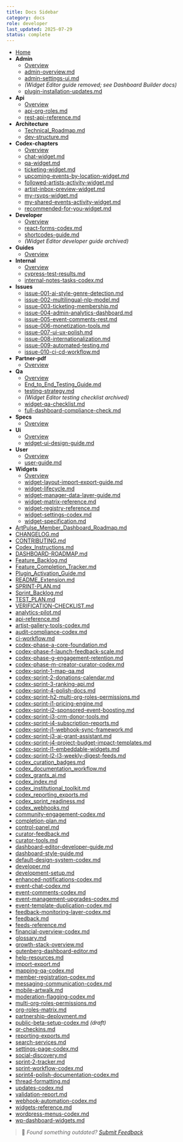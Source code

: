 ```yaml
---
title: Docs Sidebar
category: docs
role: developer
last_updated: 2025-07-29
status: complete
---
```


* [Home](index.md)
* **Admin**
  * [Overview](admin/README.md)
  * [admin-overview.md](admin/admin-overview.md)
  * [admin-settings-ui.md](admin/admin-settings-ui.md)
  * *(Widget Editor guide removed; see Dashboard Builder docs)*
  * [plugin-installation-updates.md](admin/plugin-installation-updates.md)
* **Api**
  * [Overview](api/README.md)
  * [api-org-roles.md](api/api-org-roles.md)
  * [rest-api-reference.md](api/rest-api-reference.md)
* **Architecture**
  * [Technical_Roadmap.md](architecture/Technical_Roadmap.md)
  * [dev-structure.md](architecture/dev-structure.md)
* **Codex-chapters**
  * [Overview](codex-chapters/README.md)
  * [chat-widget.md](codex-chapters/chat-widget.md)
  * [qa-widget.md](codex-chapters/qa-widget.md)
  * [ticketing-widget.md](codex-chapters/ticketing-widget.md)
  * [upcoming-events-by-location-widget.md](codex-chapters/upcoming-events-by-location-widget.md)
  * [followed-artists-activity-widget.md](codex-chapters/followed-artists-activity-widget.md)
  * [artist-inbox-preview-widget.md](codex-chapters/artist-inbox-preview-widget.md)
  * [my-rsvps-widget.md](codex-chapters/my-rsvps-widget.md)
  * [my-shared-events-activity-widget.md](codex-chapters/my-shared-events-activity-widget.md)
  * [recommended-for-you-widget.md](codex-chapters/recommended-for-you-widget.md)
* **Developer**
  * [Overview](developer/README.md)
  * [react-forms-codex.md](developer/react-forms-codex.md)
  * [shortcodes-guide.md](developer/shortcodes-guide.md)
  * *(Widget Editor developer guide archived)*
* **Guides**
  * [Overview](guides/README.md)
* **Internal**
  * [Overview](internal/README.md)
  * [cypress-test-results.md](internal/cypress-test-results.md)
  * [internal-notes-tasks-codex.md](internal/internal-notes-tasks-codex.md)
* **Issues**
  * [issue-001-ai-style-genre-detection.md](issues/issue-001-ai-style-genre-detection.md)
  * [issue-002-multilingual-nlp-model.md](issues/issue-002-multilingual-nlp-model.md)
  * [issue-003-ticketing-membership.md](issues/issue-003-ticketing-membership.md)
  * [issue-004-admin-analytics-dashboard.md](issues/issue-004-admin-analytics-dashboard.md)
  * [issue-005-event-comments-rest.md](issues/issue-005-event-comments-rest.md)
  * [issue-006-monetization-tools.md](issues/issue-006-monetization-tools.md)
  * [issue-007-ui-ux-polish.md](issues/issue-007-ui-ux-polish.md)
  * [issue-008-internationalization.md](issues/issue-008-internationalization.md)
  * [issue-009-automated-testing.md](issues/issue-009-automated-testing.md)
  * [issue-010-ci-cd-workflow.md](issues/issue-010-ci-cd-workflow.md)
* **Partner-pdf**
  * [Overview](partner-pdf/README.md)
* **Qa**
  * [Overview](qa/README.md)
  * [End_to_End_Testing_Guide.md](qa/End_to_End_Testing_Guide.md)
  * [testing-strategy.md](qa/testing-strategy.md)
  * *(Widget Editor testing checklist archived)*
  * [widget-qa-checklist.md](qa/widget-qa-checklist.md)
  * [full-dashboard-compliance-check.md](qa/full-dashboard-compliance-check.md)
* **Specs**
  * [Overview](specs/README.md)
* **Ui**
  * [Overview](ui/README.md)
  * [widget-ui-design-guide.md](ui/widget-ui-design-guide.md)
* **User**
  * [Overview](guides/user/README.md)
  * [user-guide.md](guides/user/user-guide.md)
* **Widgets**
  * [Overview](widgets/README.md)
  * [widget-layout-import-export-guide.md](widgets/widget-layout-import-export-guide.md)
  * [widget-lifecycle.md](widgets/widget-lifecycle.md)
  * [widget-manager-data-layer-guide.md](widgets/widget-manager-data-layer-guide.md)
  * [widget-matrix-reference.md](widgets/widget-matrix-reference.md)
  * [widget-registry-reference.md](widgets/widget-registry-reference.md)
  * [widget-settings-codex.md](widgets/widget-settings-codex.md)
  * [widget-specification.md](widgets/widget-specification.md)
* [ArtPulse_Member_Dashboard_Roadmap.md](ArtPulse_Member_Dashboard_Roadmap.md)
* [CHANGELOG.md](CHANGELOG.md)
* [CONTRIBUTING.md](CONTRIBUTING.md)
* [Codex_Instructions.md](Codex_Instructions.md)
* [DASHBOARD-ROADMAP.md](DASHBOARD-ROADMAP.md)
* [Feature_Backlog.md](Feature_Backlog.md)
* [Feature_Completion_Tracker.md](Feature_Completion_Tracker.md)
* [Plugin_Activation_Guide.md](Plugin_Activation_Guide.md)
* [README_Extension.md](README_Extension.md)
* [SPRINT-PLAN.md](SPRINT-PLAN.md)
* [Sprint_Backlog.md](Sprint_Backlog.md)
* [TEST_PLAN.md](TEST_PLAN.md)
* [VERIFICATION-CHECKLIST.md](VERIFICATION-CHECKLIST.md)
* [analytics-pilot.md](analytics-pilot.md)
* [api-reference.md](api-reference.md)
* [artist-gallery-tools-codex.md](artist-gallery-tools-codex.md)
* [audit-compliance-codex.md](audit-compliance-codex.md)
* [ci-workflow.md](ci-workflow.md)
* [codex-phase-a-core-foundation.md](codex-phase-a-core-foundation.md)
* [codex-phase-f-launch-feedback-scale.md](codex-phase-f-launch-feedback-scale.md)
* [codex-phase-g-engagement-retention.md](codex-phase-g-engagement-retention.md)
* [codex-phase-m-creator-curator-codex.md](codex-phase-m-creator-curator-codex.md)
* [codex-sprint-1-map-qa.md](codex-sprint-1-map-qa.md)
* [codex-sprint-2-donations-calendar.md](codex-sprint-2-donations-calendar.md)
* [codex-sprint-3-ranking-api.md](codex-sprint-3-ranking-api.md)
* [codex-sprint-4-polish-docs.md](codex-sprint-4-polish-docs.md)
* [codex-sprint-h2-multi-org-roles-permissions.md](codex-sprint-h2-multi-org-roles-permissions.md)
* [codex-sprint-i1-pricing-engine.md](codex-sprint-i1-pricing-engine.md)
* [codex-sprint-i2-sponsored-event-boosting.md](codex-sprint-i2-sponsored-event-boosting.md)
* [codex-sprint-i3-crm-donor-tools.md](codex-sprint-i3-crm-donor-tools.md)
* [codex-sprint-i4-subscription-reports.md](codex-sprint-i4-subscription-reports.md)
* [codex-sprint-j1-webhook-sync-framework.md](codex-sprint-j1-webhook-sync-framework.md)
* [codex-sprint-j3-ai-grant-assistant.md](codex-sprint-j3-ai-grant-assistant.md)
* [codex-sprint-j4-project-budget-impact-templates.md](codex-sprint-j4-project-budget-impact-templates.md)
* [codex-sprint-l1-embeddable-widgets.md](codex-sprint-l1-embeddable-widgets.md)
* [codex-sprint-l2-l3-weekly-digest-feeds.md](codex-sprint-l2-l3-weekly-digest-feeds.md)
* [codex_curation_badges.md](codex_curation_badges.md)
* [codex_documentation_workflow.md](codex_documentation_workflow.md)
* [codex_grants_ai.md](codex_grants_ai.md)
* [codex_index.md](codex_index.md)
* [codex_institutional_toolkit.md](codex_institutional_toolkit.md)
* [codex_reporting_exports.md](codex_reporting_exports.md)
* [codex_sprint_readiness.md](codex_sprint_readiness.md)
* [codex_webhooks.md](codex_webhooks.md)
* [community-engagement-codex.md](community-engagement-codex.md)
* [completion-plan.md](completion-plan.md)
* [control-panel.md](control-panel.md)
* [curator-feedback.md](curator-feedback.md)
* [curator-tools.md](curator-tools.md)
* [dashboard-editor-developer-guide.md](dashboard-editor-developer-guide.md)
* [dashboard-style-guide.md](dashboard-style-guide.md)
* [default-design-system-codex.md](default-design-system-codex.md)
* [developer.md](developer.md)
* [development-setup.md](development-setup.md)
* [enhanced-notifications-codex.md](enhanced-notifications-codex.md)
* [event-chat-codex.md](event-chat-codex.md)
* [event-comments-codex.md](event-comments-codex.md)
* [event-management-upgrades-codex.md](event-management-upgrades-codex.md)
* [event-template-duplication-codex.md](event-template-duplication-codex.md)
* [feedback-monitoring-layer-codex.md](feedback-monitoring-layer-codex.md)
* [feedback.md](feedback.md)
* [feeds-reference.md](feeds-reference.md)
* [financial-overview-codex.md](financial-overview-codex.md)
* [glossary.md](glossary.md)
* [growth-stack-overview.md](growth-stack-overview.md)
* [gutenberg-dashboard-editor.md](gutenberg-dashboard-editor.md)
* [help-resources.md](help-resources.md)
* [import-export.md](import-export.md)
* [mapping-qa-codex.md](mapping-qa-codex.md)
* [member-registration-codex.md](member-registration-codex.md)
* [messaging-communication-codex.md](messaging-communication-codex.md)
* [mobile-artwalk.md](mobile-artwalk.md)
* [moderation-flagging-codex.md](moderation-flagging-codex.md)
* [multi-org-roles-permissions.md](multi-org-roles-permissions.md)
* [org-roles-matrix.md](org-roles-matrix.md)
* [partnership-deployment.md](partnership-deployment.md)
* [public-beta-setup-codex.md](public-beta-setup-codex.md) _(draft)_
* [qr-checkins.md](qr-checkins.md)
* [reporting-exports.md](reporting-exports.md)
* [search-services.md](search-services.md)
* [settings-page-codex.md](settings-page-codex.md)
* [social-discovery.md](social-discovery.md)
* [sprint-2-tracker.md](sprint-2-tracker.md)
* [sprint-workflow-codex.md](sprint-workflow-codex.md)
* [sprint4-polish-documentation-codex.md](sprint4-polish-documentation-codex.md)
* [thread-formatting.md](thread-formatting.md)
* [updates-codex.md](updates-codex.md)
* [validation-report.md](validation-report.md)
* [webhook-automation-codex.md](webhook-automation-codex.md)
* [widgets-reference.md](widgets-reference.md)
* [wordpress-menus-codex.md](wordpress-menus-codex.md)
* [wp-dashboard-widgets.md](wp-dashboard-widgets.md)
> 💬 *Found something outdated? [Submit Feedback](feedback.md)*

